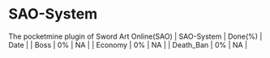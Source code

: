 # SAO-System
The pocketmine plugin of Sword Art Online(SAO)
| SAO-System | Done(%) | Date |
| Boss | 0% | NA |
| Economy | 0% | NA |
| Death_Ban | 0% | NA |
